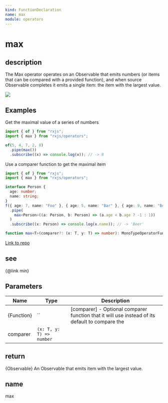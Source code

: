 ```yaml
---
kind: FunctionDeclaration
name: max
module: operators
---
```


# max

## description

The Max operator operates on an Observable that emits numbers (or items that can be compared with a provided function),
and when source Observable completes it emits a single item: the item with the largest value.

![](max.png)

## Examples

Get the maximal value of a series of numbers

```ts
import { of } from "rxjs";
import { max } from "rxjs/operators";

of(5, 4, 7, 2, 8)
  .pipe(max())
  .subscribe((x) => console.log(x)); // -> 8
```

Use a comparer function to get the maximal item

```typescript
import { of } from "rxjs";
import { max } from "rxjs/operators";

interface Person {
  age: number;
  name: string;
}
f({ age: 7, name: "Foo" }, { age: 5, name: "Bar" }, { age: 9, name: "Beer" })
  .pipe(
    max<Person>((a: Person, b: Person) => (a.age < b.age ? -1 : 1))
  )
  .subscribe((x: Person) => console.log(x.name)); // -> 'Beer'
```

```ts
function max<T>(comparer?: (x: T, y: T) => number): MonoTypeOperatorFunction<T>;
```

[Link to repo](https://github.com/ReactiveX/rxjs/blob/master/src/internal/operators/max.ts#L48-L54)

## see

{@link min}

## Parameters

| Name       | Type                     | Description                                                                                    |
| ---------- | ------------------------ | ---------------------------------------------------------------------------------------------- |
| {Function} | ``                       | [comparer] - Optional comparer function that it will use instead of its default to compare the |
| comparer   | `(x: T, y: T) => number` |                                                                                                |

## return

{Observable} An Observable that emits item with the largest value.

## name

max
